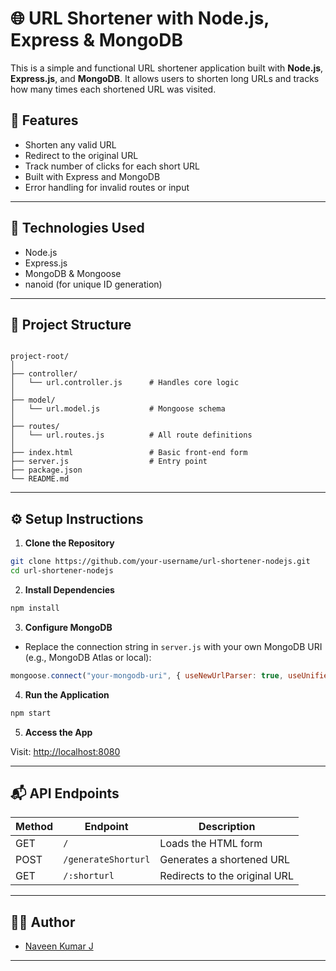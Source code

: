 # 🌐 URL Shortener with Node.js, Express & MongoDB

This is a simple and functional URL shortener application built with **Node.js**, **Express.js**, and **MongoDB**. It allows users to shorten long URLs and tracks how many times each shortened URL was visited.

## 🚀 Features

- Shorten any valid URL
- Redirect to the original URL
- Track number of clicks for each short URL
- Built with Express and MongoDB
- Error handling for invalid routes or input

---

## 🧰 Technologies Used

- Node.js
- Express.js
- MongoDB & Mongoose
- nanoid (for unique ID generation)

---

## 📂 Project Structure

```

project-root/
│
├── controller/
│   └── url.controller.js      # Handles core logic
│
├── model/
│   └── url.model.js           # Mongoose schema
│
├── routes/
│   └── url.routes.js          # All route definitions
│
├── index.html                 # Basic front-end form
├── server.js                  # Entry point
├── package.json
└── README.md

````

---

## ⚙️ Setup Instructions

1. **Clone the Repository**

```bash
git clone https://github.com/your-username/url-shortener-nodejs.git
cd url-shortener-nodejs
````

2. **Install Dependencies**

```bash
npm install
```

3. **Configure MongoDB**

* Replace the connection string in `server.js` with your own MongoDB URI (e.g., MongoDB Atlas or local):

```js
mongoose.connect("your-mongodb-uri", { useNewUrlParser: true, useUnifiedTopology: true });
```

4. **Run the Application**

```bash
npm start
```

5. **Access the App**

Visit: [http://localhost:8080](http://localhost:8080)

---

## 📬 API Endpoints

| Method | Endpoint            | Description                   |
| ------ | ------------------- | ----------------------------- |
| GET    | `/`                 | Loads the HTML form           |
| POST   | `/generateShorturl` | Generates a shortened URL     |
| GET    | `/:shorturl`        | Redirects to the original URL |


---

## 🧑‍💻 Author

* [Naveen Kumar J](https://github.com/Naveen-KumarJ)

---